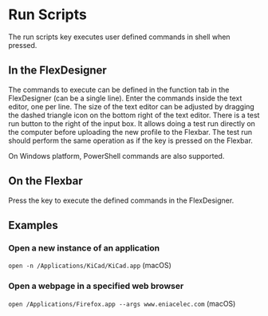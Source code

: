 # Run Scripts

The run scripts key executes user defined commands in shell when pressed.

## In the FlexDesigner

The commands to execute can be defined in the function tab in the FlexDesigner (can be a single line). Enter the commands inside the text editor, one per line. The size of the text editor can be adjusted by dragging the dashed triangle icon on the bottom right of the text editor. There is a test run button to the right of the input box. It allows doing a test run directly on the computer before uploading the new profile to the Flexbar. The test run should perform the same operation as if the key is pressed on the Flexbar.

On Windows platform, PowerShell commands are also supported.

## On the Flexbar

Press the key to execute the defined commands in the FlexDesigner.

## Examples

### Open a new instance of an application

```open -n /Applications/KiCad/KiCad.app``` (macOS)

### Open a webpage in a specified web browser

```open /Applications/Firefox.app --args www.eniacelec.com``` (macOS)
